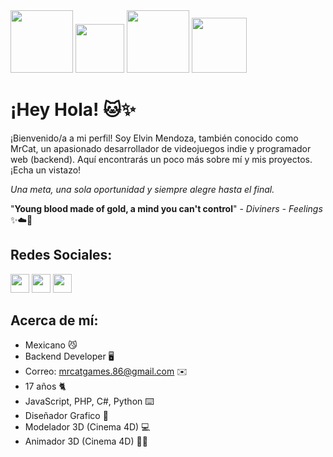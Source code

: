 <div>
  <img src="https://cdn.dribbble.com/users/6620596/screenshots/14792345/a-cat-gif.gif" style="width:100px;">
  <img src="https://media.tenor.com/xiBWmoYnt18AAAAj/ginger-cat-cat.gif" style="width:78px;">
  <img src="https://i.pinimg.com/originals/a6/42/72/a6427290d97d92343223643614c8ef80.gif" style="width:100px;">
  <img src="https://media.tenor.com/Oc6hUz9-D4IAAAAj/ginger-cat-cat.gif" style="width:88px;">
</div>

# ¡Hey Hola! 🐱✨
  
¡Bienvenido/a a mi perfil! Soy Elvin Mendoza, también conocido como MrCat, un apasionado desarrollador de videojuegos indie y programador web (backend). Aquí encontrarás un poco más sobre mí y mis proyectos. ¡Echa un vistazo!

*Una meta, una sola oportunidad y siempre alegre hasta el final.*
  
"**Young blood made of gold, a mind you can't control**" - *Diviners - Feelings* ✨☁️🎡


## Redes Sociales:

[<img src="https://upload.wikimedia.org/wikipedia/commons/9/95/Instagram_logo_2022.svg" width="30"/>](https://www.instagram.com/mrcat_86/?igshid=ZmZhODViOGI%3D) 
[<img src="https://upload.wikimedia.org/wikipedia/commons/thumb/6/6f/Logo_of_Twitter.svg/220px-Logo_of_Twitter.svg.png" width="30"/>](https://twitter.com/MrCat_86?t=ptSJqimSeIwxE7Ku56ywNg&s=09) 
[<img src="https://cdn-icons-png.flaticon.com/512/3114/3114824.png" width="30"/>](https://bio.link/mrcat)


## Acerca de mí:
-  Mexicano 😼
-  Backend Developer 🖥️
-  Correo: mrcatgames.86@gmail.com ✉️
-  17 años 🐈
-  JavaScript, PHP, C#, Python ⌨️
-  Diseñador Grafico 🎨
-  Modelador 3D (Cinema 4D) 💻
-  Animador 3D (Cinema 4D) 🏃‍♂️

